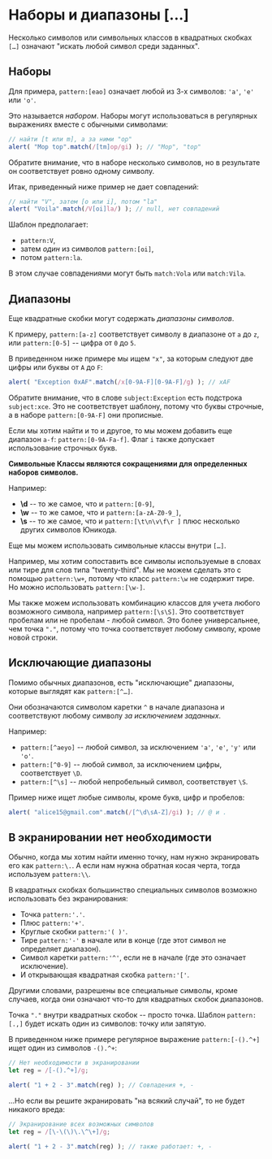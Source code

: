 # Наборы и диапазоны [...]

Несколько символов или символьных классов в квадратных скобках `[…]` означают "искать любой символ среди заданных".

## Наборы

Для примера, `pattern:[eao]` означает любой из 3-х символов: `'a'`, `'e'` или `'o'`.

Это называется *набором*. Наборы могут использоваться в регулярных выражениях вместе с обычными символами:

```js run
// найти [t или m], а за ними "op"
alert( "Mop top".match(/[tm]op/gi) ); // "Mop", "top"
```

Обратите внимание, что в наборе несколько символов, но в результате он соответствует ровно одному символу.

Итак, приведенный ниже пример не дает совпадений:

```js run
// найти "V", затем [o или i], потом "la"
alert( "Voila".match(/V[oi]la/) ); // null, нет совпадений
```

Шаблон предполагает:

- `pattern:V`,
- затем *один* из символов `pattern:[oi]`,
- потом `pattern:la`.

В этом случае совпадениями могут быть `match:Vola` или `match:Vila`.

## Диапазоны

Еще квадратные скобки могут содержать *диапазоны символов*.

К примеру, `pattern:[a-z]` соответствует символу в диапазоне от `a` до `z`, или `pattern:[0-5]` -- цифра от `0` до `5`.

В приведенном ниже примере мы ищем `"x"`, за которым следуют две цифры или буквы от `A` до `F`:

```js run
alert( "Exception 0xAF".match(/x[0-9A-F][0-9A-F]/g) ); // xAF
```

Обратите внимание, что в слове `subject:Exception` есть подстрока `subject:xce`. Это не соответствует шаблону, потому что буквы строчные, а в наборе `pattern:[0-9A-F]` они прописные.

Если мы хотим найти и то и другое, то мы можем добавить еще диапазон `a-f`: `pattern:[0-9A-Fa-f]`. Флаг `i` также допускает использование строчных букв.

**Символьные Классы являются сокращениями для определенных наборов символов.**

Например:

- **\d** -- то же самое, что и `pattern:[0-9]`,
- **\w** -- то же самое, что и `pattern:[a-zA-Z0-9_]`,
- **\s** -- то же самое, что и `pattern:[\t\n\v\f\r ]` плюс несколько других символов Юникода.

Еще мы можем использовать символьные классы внутри `[…]`.

Например, мы хотим сопоставить все символы используемые в словах или тире для слов типа "twenty-third". Мы не можем сделать это с помощью `pattern:\w+`, потому что класс `pattern:\w` не содержит тире. Но можно использовать `pattern:[\w-]`.

Мы также можем использовать комбинацию классов для учета любого возможного символа, например `pattern:[\s\S]`. Это соответствует пробелам или не пробелам - любой символ. Это более универсальнее, чем точка `"."`, потому что точка соответствует любому символу, кроме новой строки.

## Исключающие диапазоны

Помимо обычных диапазонов, есть "исключающие" диапазоны, которые выглядят как `pattern:[^…]`.

Они обозначаются символом каретки `^` в начале диапазона и соответствуют любому символу *за исключением заданных*.

Например:

- `pattern:[^aeyo]` -- любой символ, за исключением `'a'`, `'e'`, `'y'` или `'o'`.
- `pattern:[^0-9]` -- любой символ, за исключением цифры, соответствует `\D`.
- `pattern:[^\s]` -- любой непробельный символ, соответствует `\S`.

Пример ниже ищет любые символы, кроме букв, цифр и пробелов:

```js run
alert( "alice15@gmail.com".match(/[^\d\sA-Z]/gi) ); // @ и .
```

## В экранировании нет необходимости

Обычно, когда мы хотим найти именно точку, нам нужно экранировать его как `pattern:\.`. А если нам нужна обратная косая черта, тогда используем `pattern:\\`.

В квадратных скобках большинство специальных символов возможно использовать без экранирования:

- Точка `pattern:'.'`.
- Плюс `pattern:'+'`.
- Круглые скобки `pattern:'( )'`.
- Тире `pattern:'-'` в начале или в конце (где этот символ не определяет диапазон).
- Символ каретки `pattern:'^'`, если не в начале (где это означает исключение).
- И открывающая квадратная скобка `pattern:'['`.

Другими словами, разрешены все специальные символы, кроме случаев, когда они означают что-то для квадратных скобок диапазонов.

Точка `"."` внутри квадратных скобок -- просто точка. Шаблон `pattern:[.,]` будет искать один из символов: точку или запятую.

В приведенном ниже примере регулярное выражение `pattern:[-().^+]` ищет один из символов `-().^+`:

```js run
// Нет необходимости в экранировании
let reg = /[-().^+]/g;

alert( "1 + 2 - 3".match(reg) ); // Совпадения +, -
```

...Но если вы решите экранировать "на всякий случай", то не будет никакого вреда:

```js run
// Экранирование всех возможных символов
let reg = /[\-\(\)\.\^\+]/g;

alert( "1 + 2 - 3".match(reg) ); // также работает: +, -
```
